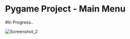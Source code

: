 # Pygame Project - Main Menu

#In Progress..

![Screenshot_2](https://github.com/MatrixVI7/Pygame-Game-Menu-Project/assets/146598404/da9bbc2c-8496-40b2-80ca-79fed689fd27)

